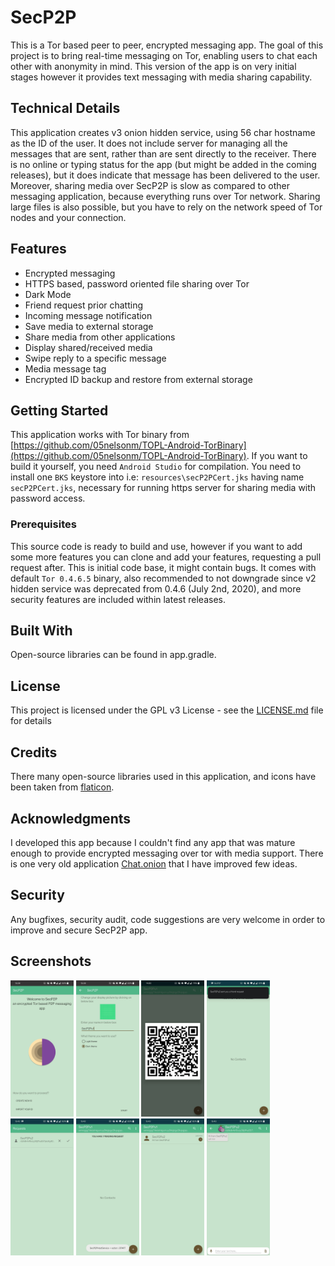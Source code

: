 # SecP2P

This is a Tor based peer to peer, encrypted messaging app. The goal of this project is to bring real-time messaging on Tor, enabling users to chat each other with anonymity in mind. This version of the app is on very initial stages however it provides text messaging with media sharing capability.

## Technical Details

This application creates v3 onion hidden service, using 56 char hostname as the ID of the user. It does not include server for managing all the messages that are sent, rather than are sent directly to the receiver. There is no online or typing status for the app (but might be added in the coming releases), but it does indicate that message has been delivered to the user. Moreover, sharing media over SecP2P is slow as compared to other messaging application, because everything runs over Tor network. Sharing large files is also possible, but you have to rely on the network speed of Tor nodes and your connection.

## Features

* Encrypted messaging
* HTTPS based, password oriented file sharing over Tor
* Dark Mode
* Friend request prior chatting
* Incoming message notification
* Save media to external storage
* Share media from other applications
* Display shared/received media
* Swipe reply to a specific message
* Media message tag
* Encrypted ID backup and restore from external storage

## Getting Started

This application works with Tor binary from [https://github.com/05nelsonm/TOPL-Android-TorBinary](https://github.com/05nelsonm/TOPL-Android-TorBinary). If you want to build it yourself, you need ```Android Studio``` for compilation. You need to install one ```BKS``` keystore into i.e: ``` resources\secP2PCert.jks ``` having name ```secP2PCert.jks```, necessary for running https server for sharing media with password access.

### Prerequisites

This source code is ready to build and use, however if you want to add some more features you can clone and add your features, requesting a pull request after. This is initial code base, it might contain bugs. It comes with default  ```Tor 0.4.6.5``` binary, also recommended to not downgrade since v2 hidden service was deprecated from 0.4.6 (July 2nd, 2020), and more security features are included within latest releases.

## Built With

Open-source libraries can be found in app.gradle.

## License

This project is licensed under the GPL v3 License - see the [LICENSE.md](https://github.com/miIian0/SecP2P/blob/master/LICENSE) file for details

## Credits

There many open-source libraries used in this application, and icons have been taken from [flaticon](http://www.flaticon.com/).

## Acknowledgments

I developed this app because I couldn't find any app that was mature enough to provide encrypted messaging over tor with media support. There is one very old application [Chat.onion](https://github.com/onionApps/Chat.onion) that I have improved few ideas.

## Security

Any bugfixes, security audit, code suggestions are very welcome in order to improve and secure SecP2P app.

## Screenshots

![]()<img src="Screens/1.jpg" width="20%" height="auto">
![]()<img src="Screens/2.jpg" width="20%" height="auto">
![]()<img src="Screens/3.jpg" width="20%" height="auto">
![]()<img src="Screens/4.jpg" width="20%" height="auto">
![]()<img src="Screens/5.jpg" width="20%" height="auto">
![]()<img src="Screens/6.jpg" width="20%" height="auto">
![]()<img src="Screens/7.jpg" width="20%" height="auto">
![]()<img src="Screens/8.jpg" width="20%" height="auto">

